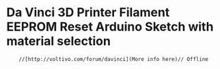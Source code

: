 Da Vinci 3D Printer Filament EEPROM Reset Arduino Sketch with material selection
==============================

        //[http://voltivo.com/forum/davinci](More info here)// Offline

